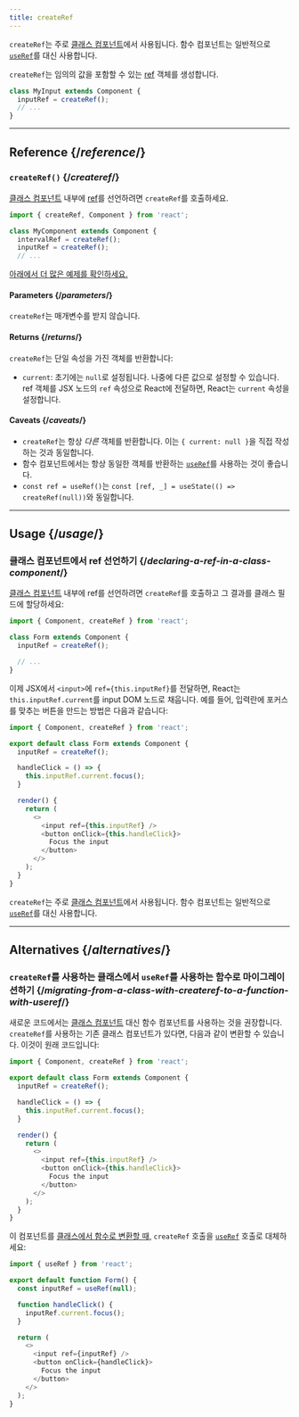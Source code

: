 ```yaml
---
title: createRef
---
```


<Pitfall>

`createRef`는 주로 [클래스 컴포넌트](/reference/react/Component)에서 사용됩니다. 함수 컴포넌트는 일반적으로 [`useRef`](/reference/react/useRef)를 대신 사용합니다.

</Pitfall>

<Intro>

`createRef`는 임의의 값을 포함할 수 있는 [ref](/learn/referencing-values-with-refs) 객체를 생성합니다.

```js
class MyInput extends Component {
  inputRef = createRef();
  // ...
}
```

</Intro>

<InlineToc />

---

## Reference {/*reference*/}

### `createRef()` {/*createref*/}

[클래스 컴포넌트](/reference/react/Component) 내부에 [ref](/learn/referencing-values-with-refs)를 선언하려면 `createRef`를 호출하세요.

```js
import { createRef, Component } from 'react';

class MyComponent extends Component {
  intervalRef = createRef();
  inputRef = createRef();
  // ...
```

[아래에서 더 많은 예제를 확인하세요.](#usage)

#### Parameters {/*parameters*/}

`createRef`는 매개변수를 받지 않습니다.

#### Returns {/*returns*/}

`createRef`는 단일 속성을 가진 객체를 반환합니다:

* `current`: 초기에는 `null`로 설정됩니다. 나중에 다른 값으로 설정할 수 있습니다. ref 객체를 JSX 노드의 `ref` 속성으로 React에 전달하면, React는 `current` 속성을 설정합니다.

#### Caveats {/*caveats*/}

* `createRef`는 항상 *다른* 객체를 반환합니다. 이는 `{ current: null }`을 직접 작성하는 것과 동일합니다.
* 함수 컴포넌트에서는 항상 동일한 객체를 반환하는 [`useRef`](/reference/react/useRef)를 사용하는 것이 좋습니다.
* `const ref = useRef()`는 `const [ref, _] = useState(() => createRef(null))`와 동일합니다.

---

## Usage {/*usage*/}

### 클래스 컴포넌트에서 ref 선언하기 {/*declaring-a-ref-in-a-class-component*/}

[클래스 컴포넌트](/reference/react/Component) 내부에 ref를 선언하려면 `createRef`를 호출하고 그 결과를 클래스 필드에 할당하세요:

```js {4}
import { Component, createRef } from 'react';

class Form extends Component {
  inputRef = createRef();

  // ...
}
```

이제 JSX에서 `<input>`에 `ref={this.inputRef}`를 전달하면, React는 `this.inputRef.current`를 input DOM 노드로 채웁니다. 예를 들어, 입력란에 포커스를 맞추는 버튼을 만드는 방법은 다음과 같습니다:

<Sandpack>

```js
import { Component, createRef } from 'react';

export default class Form extends Component {
  inputRef = createRef();

  handleClick = () => {
    this.inputRef.current.focus();
  }

  render() {
    return (
      <>
        <input ref={this.inputRef} />
        <button onClick={this.handleClick}>
          Focus the input
        </button>
      </>
    );
  }
}
```

</Sandpack>

<Pitfall>

`createRef`는 주로 [클래스 컴포넌트](/reference/react/Component)에서 사용됩니다. 함수 컴포넌트는 일반적으로 [`useRef`](/reference/react/useRef)를 대신 사용합니다.

</Pitfall>

---

## Alternatives {/*alternatives*/}

### `createRef`를 사용하는 클래스에서 `useRef`를 사용하는 함수로 마이그레이션하기 {/*migrating-from-a-class-with-createref-to-a-function-with-useref*/}

새로운 코드에서는 [클래스 컴포넌트](/reference/react/Component) 대신 함수 컴포넌트를 사용하는 것을 권장합니다. `createRef`를 사용하는 기존 클래스 컴포넌트가 있다면, 다음과 같이 변환할 수 있습니다. 이것이 원래 코드입니다:

<Sandpack>

```js
import { Component, createRef } from 'react';

export default class Form extends Component {
  inputRef = createRef();

  handleClick = () => {
    this.inputRef.current.focus();
  }

  render() {
    return (
      <>
        <input ref={this.inputRef} />
        <button onClick={this.handleClick}>
          Focus the input
        </button>
      </>
    );
  }
}
```

</Sandpack>

이 컴포넌트를 [클래스에서 함수로 변환할 때,](/reference/react/Component#alternatives) `createRef` 호출을 [`useRef`](/reference/react/useRef) 호출로 대체하세요:

<Sandpack>

```js
import { useRef } from 'react';

export default function Form() {
  const inputRef = useRef(null);

  function handleClick() {
    inputRef.current.focus();
  }

  return (
    <>
      <input ref={inputRef} />
      <button onClick={handleClick}>
        Focus the input
      </button>
    </>
  );
}
```

</Sandpack>